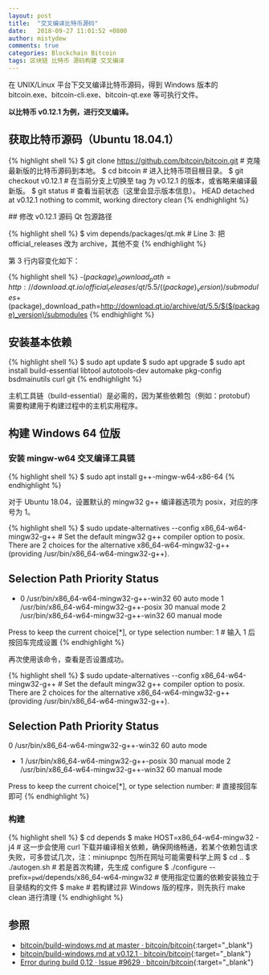 ```yaml
---
layout: post
title:  "交叉编译比特币源码"
date:   2018-09-27 11:01:52 +0800
author: mistydew
comments: true
categories: Blockchain Bitcoin
tags: 区块链 比特币 源码构建 交叉编译
---
```

在 UNIX/Linux 平台下交叉编译比特币源码，得到 Windows 版本的 bitcoin.exe、bitcoin-cli.exe、bitcoin-qt.exe 等可执行文件。

**以比特币 v0.12.1 为例，进行交叉编译。**

## 获取比特币源码（Ubuntu 18.04.1）

{% highlight shell %}
$ git clone https://github.com/bitcoin/bitcoin.git # 克隆最新版的比特币源码到本地。
$ cd bitcoin # 进入比特币项目根目录。
$ git checkout v0.12.1 # 在当前分支上切换至 tag 为 v0.12.1 的版本，或省略来编译最新版。
$ git status # 查看当前状态（这里会显示版本信息）。
HEAD detached at v0.12.1
nothing to commit, working directory clean
{% endhighlight %}

<p id="Qt-ref"></p>
## 修改 v0.12.1 源码 Qt 包源路径

{% highlight shell %}
$ vim depends/packages/qt.mk # Line 3: 把 official_releases 改为 archive，其他不变
{% endhighlight %}

第 3 行内容变化如下：

{% highlight shell %}
-$(package)_download_path=http://download.qt.io/official_releases/qt/5.5/$($(package)_version)/submodules
+$(package)_download_path=http://download.qt.io/archive/qt/5.5/$($(package)_version)/submodules
{% endhighlight %}

## 安装基本依赖

{% highlight shell %}
$ sudo apt update
$ sudo apt upgrade
$ sudo apt install build-essential libtool autotools-dev automake pkg-config bsdmainutils curl git
{% endhighlight %}

主机工具链（build-essential）是必需的，因为某些依赖包（例如：protobuf）需要构建用于构建过程中的主机实用程序。

## 构建 Windows 64 位版

### 安装 mingw-w64 交叉编译工具链

{% highlight shell %}
$ sudo apt install g++-mingw-w64-x86-64
{% endhighlight %}

对于 Ubuntu 18.04，设置默认的 mingw32 g++ 编译器选项为 posix，对应的序号为 1。

{% highlight shell %}
$ sudo update-alternatives --config x86_64-w64-mingw32-g++ # Set the default mingw32 g++ compiler option to posix.
There are 2 choices for the alternative x86_64-w64-mingw32-g++ (providing /usr/bin/x86_64-w64-mingw32-g++).

  Selection    Path                                   Priority   Status
------------------------------------------------------------
* 0            /usr/bin/x86_64-w64-mingw32-g++-win32   60        auto mode
  1            /usr/bin/x86_64-w64-mingw32-g++-posix   30        manual mode
  2            /usr/bin/x86_64-w64-mingw32-g++-win32   60        manual mode

Press <enter> to keep the current choice[*], or type selection number: 1 # 输入 1 后按回车完成设置
{% endhighlight %}

再次使用该命令，查看是否设置成功。

{% highlight shell %}
$ sudo update-alternatives --config x86_64-w64-mingw32-g++ # Set the default mingw32 g++ compiler option to posix.
There are 2 choices for the alternative x86_64-w64-mingw32-g++ (providing /usr/bin/x86_64-w64-mingw32-g++).

  Selection    Path                                   Priority   Status
------------------------------------------------------------
  0            /usr/bin/x86_64-w64-mingw32-g++-win32   60        auto mode
* 1            /usr/bin/x86_64-w64-mingw32-g++-posix   30        manual mode
  2            /usr/bin/x86_64-w64-mingw32-g++-win32   60        manual mode

Press <enter> to keep the current choice[*], or type selection number: # 直接按回车即可
{% endhighlight %}

### 构建

{% highlight shell %}
$ cd depends
$ make HOST=x86_64-w64-mingw32 -j4 # 这一步会使用 curl 下载并编译相关依赖，确保网络畅通，若某个依赖包请求失败，可多尝试几次，注：miniupnpc 包所在网址可能需要科学上网
$ cd ..
$ ./autogen.sh # 若是首次构建，先生成 configure
$ ./configure --prefix=`pwd`/depends/x86_64-w64-mingw32 # 使用指定位置的依赖安装独立于目录结构的文件
$ make # 若构建过非 Windows 版的程序，则先执行 make clean 进行清理
{% endhighlight %}

## 参照

* [bitcoin/build-windows.md at master · bitcoin/bitcoin](https://github.com/bitcoin/bitcoin/blob/master/doc/build-windows.md){:target="_blank"}
* [bitcoin/build-windows.md at v0.12.1 · bitcoin/bitcoin](https://github.com/bitcoin/bitcoin/blob/v0.12.1/doc/build-windows.md){:target="_blank"}
* [Error during build 0.12 · Issue #9629 · bitcoin/bitcoin](https://github.com/bitcoin/bitcoin/issues/9629){:target="_blank"}

